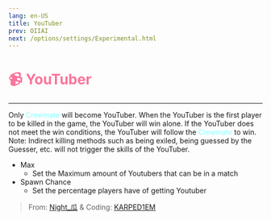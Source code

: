 ```yaml
---
lang: en-US
title: YouTuber
prev: OIIAI
next: /options/settings/Experimental.html
---
```


# <font color=#fb749b>📹 <b>YouTuber</b></font> <Badge text="Addon" type="tip" vertical="middle"/>
---

Only <font color=#8cffff>Crewmate</font> will become YouTuber. When the YouTuber is the first player to be killed in the game, the YouTuber will win alone. If the YouTuber does not meet the win conditions, the YouTuber will follow the <font color=#8cffff>Crewmate</font> to win. Note: Indirect killing methods such as being exiled, being guessed by the Guesser, etc. will not trigger the skills of the YouTuber.
* Max
  * Set the Maximum amount of Youtubers that can be in a match
* Spawn Chance
  * Set the percentage players have of getting Youtuber

> From: [Night_瓜](https://space.bilibili.com/1638639993) & Coding: [KARPED1EM](https://github.com/KARPED1EM)